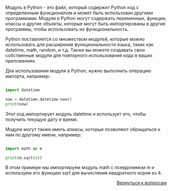 Модуль в Python - это файл, который содержит Python код с определенным функционалом и может быть использован другими
программами. Модули в Python могут содержать переменные, функции, классы и другие объекты, которые могут быть
импортированы в другие программы, чтобы использовать их функциональность.

Python поставляется со множеством модулей, которые можно использовать для расширения функциональности языка, таких как
datetime, math, random, и т.д. Также вы можете создавать свои собственные модули для повторного использования кода в
ваших приложениях.

Для использования модуля в Python, нужно выполнить операцию импорта, например:

```python

import datetime

now = datetime.datetime.now()
print(now)
```

Этот код импортирует модуль datetime и использует его, чтобы получить текущую дату и время.

Модули могут также иметь алиасы, которые позволяют обращаться к ним по другому имени, например:

```python

import math as m

print(m.sqrt(4))
```

В этом примере мы импортируем модуль math с псевдонимом m и используем его функцию sqrt для вычисления квадратного
корня из 4.

<div align="right">

[Вернуться к вопросам](../Вопросы.md)

</div>
